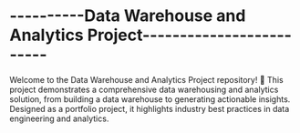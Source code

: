 ----------Data Warehouse and Analytics Project-------------------------
========================================================================
Welcome to the Data Warehouse and Analytics Project repository! 🚀
This project demonstrates a comprehensive data warehousing and analytics solution, from building 
a data warehouse to generating actionable insights. Designed as a portfolio project, it highlights industry best practices in data engineering and analytics.

